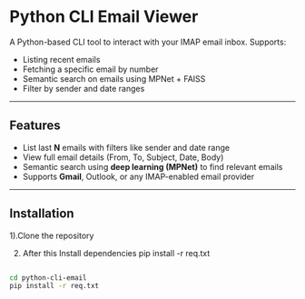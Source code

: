 #  Python CLI Email Viewer
A Python-based CLI tool to interact with your IMAP email inbox. Supports:

-  Listing recent emails
-  Fetching a specific email by number
-  Semantic search on emails using MPNet + FAISS
-  Filter by sender and date ranges

---

##  Features

- List last **N** emails with filters like sender and date range  
- View full email details (From, To, Subject, Date, Body)  
- Semantic search using **deep learning (MPNet)** to find relevant emails  
- Supports **Gmail**, Outlook, or any IMAP-enabled email provider  

---

##  Installation

1).Clone the repository


2) After this
Install dependencies
pip install -r req.txt

```bash

cd python-cli-email
pip install -r req.txt
